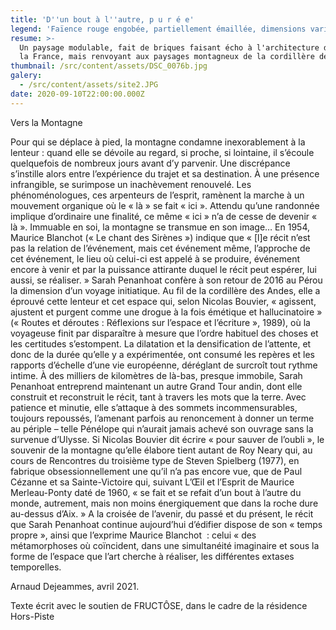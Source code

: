 ```yaml
---
title: 'D''un bout à l''autre, p u r é e'
legend: 'Faïence rouge engobée, partiellement émaillée, dimensions variables'
resume: >-
  Un paysage modulable, fait de briques faisant écho à l'architecture du nord de
  la France, mais renvoyant aux paysages montagneux de la cordillère des Andes.
thumbnail: /src/content/assets/DSC_0076b.jpg
galery:
  - /src/content/assets/site2.JPG
date: 2020-09-10T22:00:00.000Z
---
```


Vers la Montagne

Pour qui se déplace à pied, la montagne condamne inexorablement à la lenteur : 
quand elle se dévoile au regard, si proche, si lointaine, il s’écoule quelquefois de nombreux 
jours avant d’y parvenir. Une discrépance s’instille alors entre l’expérience du trajet et sa 
destination. À une présence infrangible, se surimpose un inachèvement renouvelé.
Les phénoménologues, ces arpenteurs de l’esprit, ramènent la marche à un mouvement 
organique où le « là » se fait « ici ». Attendu qu’une randonnée implique d’ordinaire une 
finalité, ce même « ici » n’a de cesse de devenir « là ». Immuable en soi, la montagne se 
transmue en son image… En 1954, Maurice Blanchot (« Le chant des Sirènes ») indique que 
« \[l]e récit n’est pas la relation de l’événement, mais cet événement même, l’approche de 
cet événement, le lieu où celui-ci est appelé à se produire, événement encore à venir et 
par la puissance attirante duquel le récit peut espérer, lui aussi, se réaliser. »
Sarah Penanhoat confère à son retour de 2016 au Pérou la dimension d’un 
voyage initiatique. Au fil de la cordillère des Andes, elle a éprouvé cette lenteur et cet 
espace qui, selon Nicolas Bouvier, « agissent, ajustent et purgent comme une drogue à la 
fois émétique et hallucinatoire » (« Routes et déroutes : Réflexions sur l’espace et l’écriture », 
1989\), où la voyageuse finit par disparaître à mesure que l’ordre habituel des choses 
et les certitudes s’estompent. La dilatation et la densification de l’attente, et donc de la 
durée qu’elle y a expérimentée, ont consumé les repères et les rapports d’échelle d’une 
vie européenne, déréglant de surcroît tout rythme intime.
À des milliers de kilomètres de là-bas, presque immobile, Sarah Penanhoat 
entreprend maintenant un autre Grand Tour andin, dont elle construit et reconstruit le 
récit, tant à travers les mots que la terre. Avec patience et minutie, elle s’attaque à des 
sommets incommensurables, toujours repoussés, l’amenant parfois au renoncement à 
donner un terme au périple – telle Pénélope qui n’aurait jamais achevé son ouvrage sans 
la survenue d’Ulysse. Si Nicolas Bouvier dit écrire « pour sauver de l’oubli », le souvenir 
de la montagne qu’elle élabore tient autant de Roy Neary qui, au cours de Rencontres 
du troisième type de Steven Spielberg (1977), en fabrique obsessionnellement une qu’il 
n’a pas encore vue, que de Paul Cézanne et sa Sainte-Victoire qui, suivant L’Œil et l’Esprit 
de Maurice Merleau-Ponty daté de 1960, « se fait et se refait d’un bout à l’autre du 
monde, autrement, mais non moins énergiquement que dans la roche dure au-dessus 
d’Aix. » A la croisée de l’avenir, du passé et du présent, le récit que Sarah Penanhoat 
continue aujourd’hui d’édifier dispose de son « temps propre », ainsi que l’exprime 
Maurice Blanchot  : celui « des métamorphoses où coïncident, dans une simultanéité 
imaginaire et sous la forme de l’espace que l’art cherche à réaliser, les différentes extases 
temporelles.


Arnaud Dejeammes, avril 2021.


Texte écrit avec le soutien de FRUCTÔSE, dans le cadre de la résidence Hors-Piste
